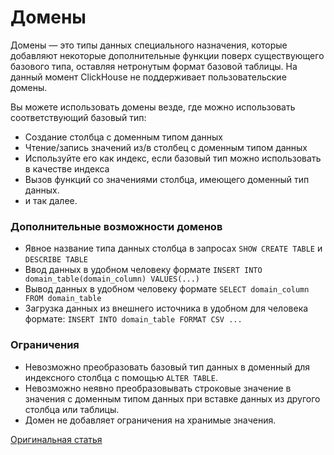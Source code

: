 # Домены

Домены — это типы данных специального назначения, которые добавляют некоторые дополнительные функции поверх существующего базового типа, оставляя нетронутым формат базовой таблицы. На данный момент ClickHouse не поддерживает пользовательские домены.

Вы можете использовать домены везде, где можно использовать соответствующий базовый тип:

* Создание столбца с доменным типом данных
* Чтение/запись значений из/в столбец с доменным типом данных
* Используйте его как индекс, если базовый тип можно использовать в качестве индекса
* Вызов функций со значениями столбца, имеющего доменный тип данных.
* и так далее.

### Дополнительные возможности доменов

* Явное название типа данных столбца в запросах `SHOW CREATE TABLE` и `DESCRIBE TABLE`
* Ввод данных в удобном человеку формате `INSERT INTO domain_table(domain_column) VALUES(...)`
* Вывод данных в удобном человеку формате `SELECT domain_column FROM domain_table`
* Загрузка данных из внешнего источника в удобном для человека формате: `INSERT INTO domain_table FORMAT CSV ...`

### Ограничения

* Невозможно преобразовать базовый тип данных в доменный для индексного столбца с помощью  `ALTER TABLE`.
* Невозможно неявно преобразовывать строковые значение в значения с доменным типом данных при вставке данных из другого столбца или таблицы.
* Домен не добавляет ограничения на хранимые значения.

[Оригинальная статья](https://clickhouse.yandex/docs/ru/data_types/domains/overview) <!--hide-->

